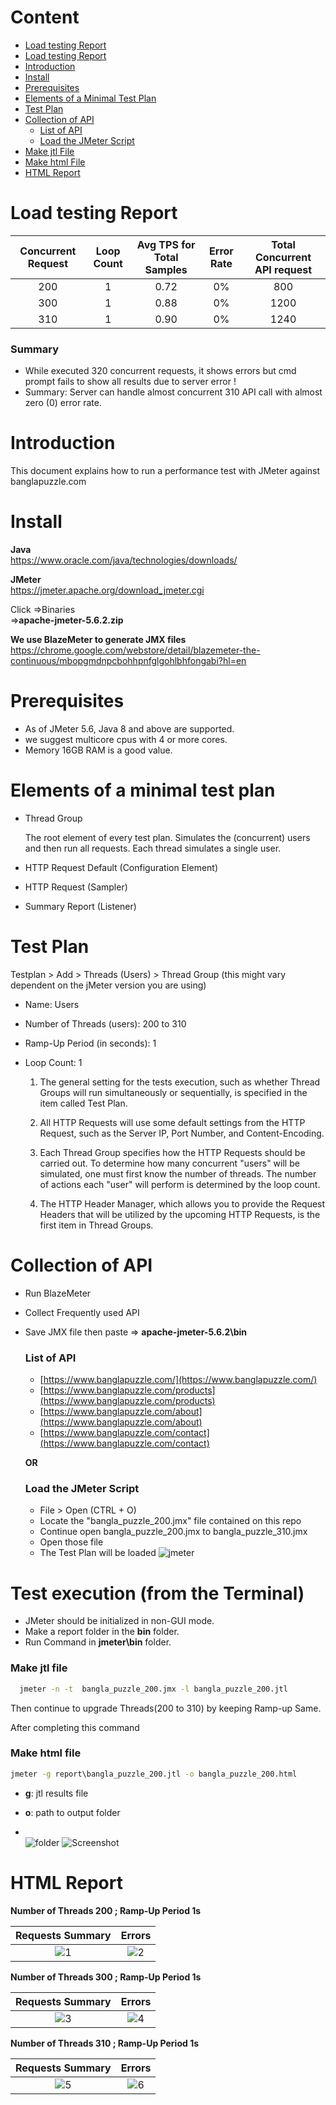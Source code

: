 # Content

- [Load testing Report](https://github.com/sadiaafreendona/jmeter-performance-testing#load-testing-report)
- [Load testing Report](https://github.com/sadiaafreendona/jmeter-performance-testing#Summary)
- [Introduction](https://github.com/sadiaafreendona/jmeter-performance-testing#introduction)  
- [Install](https://github.com/sadiaafreendona/jmeter-performance-testing#install)      
- [Prerequisites](https://github.com/sadiaafreendona/jmeter-performance-testing#prerequisites)
- [Elements of a Minimal Test Plan](https://github.com/sadiaafreendona/jmeter-performance-testing#Elements-of-a-minimal-test-plan)    
- [Test Plan](https://github.com/sadiaafreendona/jmeter-performance-testing#test-plan)
- [Collection of API](https://github.com/sadiaafreendona/jmeter-performance-testing#collection-of-api)   
    - [List of API](https://github.com/sadiaafreendona/jmeter-performance-testing#list-of-api) 
    - [Load the JMeter Script](https://github.com/sadiaafreendona/jmeter-performance-testing#load-the-jmeter-script)
- [Make jtl File](https://github.com/sadiaafreendona/jmeter-performance-testing#make-jtl-file)  
- [Make html File](https://github.com/sadiaafreendona/jmeter-performance-testing#make-html-file)  
- [HTML Report](https://github.com/sadiaafreendona/jmeter-performance-testing#html-report) 

# Load testing Report
| Concurrent Request  | Loop Count | Avg TPS for Total Samples  | Error Rate | Total Concurrent API request |
|               :---: |      :---: |                      :---: |                        :---: |      :---: |
| 200  | 1  | 0.72  | 0%      | 800   |
| 300  | 1  |  0.88     | 0%      | 1200   |
| 310  | 1  |  0.90    | 0%   | 1240   |




### Summary
- While executed 320 concurrent requests, it shows errors but cmd prompt fails to show all results due to server error !
- Summary: Server can handle almost concurrent 310 API call with almost zero (0) error rate.

  
# Introduction

This document explains how to run a performance test with JMeter against banglapuzzle.com

# Install

**Java**  
https://www.oracle.com/java/technologies/downloads/

**JMeter**  
https://jmeter.apache.org/download_jmeter.cgi  

Click =>Binaries    
=>**apache-jmeter-5.6.2.zip**

**We use BlazeMeter to generate JMX files**    
https://chrome.google.com/webstore/detail/blazemeter-the-continuous/mbopgmdnpcbohhpnfglgohlbhfongabi?hl=en

# Prerequisites
- As of JMeter 5.6, Java 8 and above are supported.
- we suggest  multicore cpus with 4 or more cores.
- Memory 16GB RAM is a good value.


# Elements of a minimal test plan
- Thread Group

   The root element of every test plan. Simulates the (concurrent) users and then run all requests. Each thread simulates a single user.

- HTTP Request Default (Configuration Element)

- HTTP Request (Sampler)

- Summary Report (Listener)

# Test Plan

Testplan > Add > Threads (Users) > Thread Group (this might vary dependent on the jMeter version you are using)

- Name: Users
- Number of Threads (users): 200 to 310
- Ramp-Up Period (in seconds): 1
- Loop Count: 1

  1) The general setting for the tests execution, such as whether Thread Groups will run simultaneously or sequentially, is specified in the item called Test Plan.

  2) All HTTP Requests will use some default settings from the HTTP Request, such as the Server IP, Port Number, and Content-Encoding.

  3) Each Thread Group specifies how the HTTP Requests should be carried out. To determine how many concurrent "users" will be simulated, one must first know the number of threads. The number of actions each "user" will perform is determined by the loop count.

  4) The HTTP Header Manager, which allows you to provide the Request Headers that will be utilized by the upcoming HTTP Requests, is the first item in Thread Groups.

# Collection of API

- Run BlazeMeter  
- Collect Frequently used API  
- Save JMX file then paste => **apache-jmeter-5.6.2\bin**

    ### List of API 

    - [https://www.banglapuzzle.com/](https://www.banglapuzzle.com/)
    - [https://www.banglapuzzle.com/products](https://www.banglapuzzle.com/products)
    - [https://www.banglapuzzle.com/about](https://www.banglapuzzle.com/about)
    - [https://www.banglapuzzle.com/contact](https://www.banglapuzzle.com/contact)

   **OR**
    
  ### Load the JMeter Script 
   - File > Open (CTRL + O)
   - Locate the "bangla_puzzle_200.jmx" file contained on this repo
   - Continue open bangla_puzzle_200.jmx to bangla_puzzle_310.jmx
   - Open those file
   - The Test Plan will be loaded
    ![jmeter](https://github.com/sadiaafreendona/jmeter-performance-testing/assets/118355066/8cd8f56e-e815-4537-bcab-091cb33af0b5)




# Test execution (from the Terminal)
 
- JMeter should be initialized in non-GUI mode.
- Make a report folder in the **bin** folder.  
- Run Command in __jmeter\bin__ folder.

 ### Make jtl file

```cmd prompt
  jmeter -n -t  bangla_puzzle_200.jmx -l bangla_puzzle_200.jtl
```      
  Then continue to upgrade Threads(200 to 310) by keeping Ramp-up Same.   

After completing this command  
   ### Make html file   
  
  ```cmd prompt
  jmeter -g report\bangla_puzzle_200.jtl -o bangla_puzzle_200.html
```
  - **g**: jtl results file

  - **o**: path to output folder
  - \
    ![folder](https://github.com/sadiaafreendona/jmeter-performance-testing/assets/118355066/b26b7db7-2100-49a4-b449-b520ee9b425c)
    ![Screenshot](https://github.com/sadiaafreendona/jmeter-performance-testing/assets/118355066/275f0edd-81e1-4790-b426-483e3fffe02f)


      


# HTML Report

**Number of Threads 200 ; Ramp-Up Period 1s**

Requests Summary             |  Errors
:-------------------------:|:-------------------------:
![1](https://github.com/sadiaafreendona/jmeter-performance-testing/assets/118355066/e4b8095c-0fb5-4cfc-807a-1697ac226da9) | ![2](https://github.com/sadiaafreendona/jmeter-performance-testing/assets/118355066/cb457517-97c5-4489-83a3-7b7c9b313b4b)



**Number of Threads 300 ; Ramp-Up Period 1s**
   
Requests Summary             |  Errors
:-------------------------:|:-------------------------:
![3](https://github.com/sadiaafreendona/jmeter-performance-testing/assets/118355066/05ebdd49-18c2-4237-907b-fafefd6a6eac) | ![4](https://github.com/sadiaafreendona/jmeter-performance-testing/assets/118355066/3f053be3-6f49-4cd1-94bf-ddc7e83e8ba4)



**Number of Threads 310 ; Ramp-Up Period 1s**
   
Requests Summary             |  Errors
:-------------------------:|:-------------------------:
![5](https://github.com/sadiaafreendona/jmeter-performance-testing/assets/118355066/33ff1140-9147-47c8-ba9d-b07fc52bc651) | ![6](https://github.com/sadiaafreendona/jmeter-performance-testing/assets/118355066/fd0467be-7fc0-4e0c-bb82-4e77135f0144)


